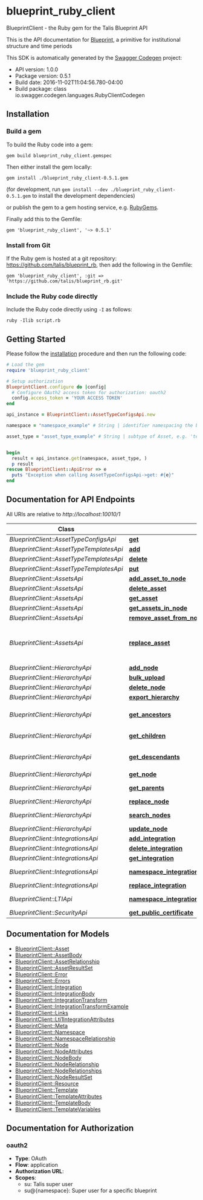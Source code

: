 # blueprint_ruby_client

BlueprintClient - the Ruby gem for the Talis Blueprint API

This is the API documentation for [Blueprint](https://github.com/talis/blueprint-server), a primitive for institutional structure and time periods

This SDK is automatically generated by the [Swagger Codegen](https://github.com/swagger-api/swagger-codegen) project:

- API version: 1.0.0
- Package version: 0.5.1
- Build date: 2016-11-02T11:04:56.780-04:00
- Build package: class io.swagger.codegen.languages.RubyClientCodegen

## Installation

### Build a gem

To build the Ruby code into a gem:

```shell
gem build blueprint_ruby_client.gemspec
```

Then either install the gem locally:

```shell
gem install ./blueprint_ruby_client-0.5.1.gem
```
(for development, run `gem install --dev ./blueprint_ruby_client-0.5.1.gem` to install the development dependencies)

or publish the gem to a gem hosting service, e.g. [RubyGems](https://rubygems.org/).

Finally add this to the Gemfile:

    gem 'blueprint_ruby_client', '~> 0.5.1'

### Install from Git

If the Ruby gem is hosted at a git repository: https://github.com/talis/blueprint_rb, then add the following in the Gemfile:

    gem 'blueprint_ruby_client', :git => 'https://github.com/talis/blueprint_rb.git'

### Include the Ruby code directly

Include the Ruby code directly using `-I` as follows:

```shell
ruby -Ilib script.rb
```

## Getting Started

Please follow the [installation](#installation) procedure and then run the following code:
```ruby
# Load the gem
require 'blueprint_ruby_client'

# Setup authorization
BlueprintClient.configure do |config|
  # Configure OAuth2 access token for authorization: oauth2
  config.access_token = 'YOUR ACCESS TOKEN'
end

api_instance = BlueprintClient::AssetTypeConfigsApi.new

namespace = "namespace_example" # String | identifier namespacing the blueprint.

asset_type = "asset_type_example" # String | subtype of Asset, e.g. 'textbooks', 'digitisations', etc.


begin
  result = api_instance.get(namespace, asset_type, )
  p result
rescue BlueprintClient::ApiError => e
  puts "Exception when calling AssetTypeConfigsApi->get: #{e}"
end

```

## Documentation for API Endpoints

All URIs are relative to *http://localhost:10010/1*

Class | Method | HTTP request | Description
------------ | ------------- | ------------- | -------------
*BlueprintClient::AssetTypeConfigsApi* | [**get**](docs/AssetTypeConfigsApi.md#get) | **GET** /{namespace}/assets/{assetType}/templates | 
*BlueprintClient::AssetTypeTemplatesApi* | [**add**](docs/AssetTypeTemplatesApi.md#add) | **POST** /{namespace}/assets/{assetType}/templates | 
*BlueprintClient::AssetTypeTemplatesApi* | [**delete**](docs/AssetTypeTemplatesApi.md#delete) | **DELETE** /{namespace}/assets/{assetType}/templates | 
*BlueprintClient::AssetTypeTemplatesApi* | [**put**](docs/AssetTypeTemplatesApi.md#put) | **PUT** /{namespace}/assets/{assetType}/templates | 
*BlueprintClient::AssetsApi* | [**add_asset_to_node**](docs/AssetsApi.md#add_asset_to_node) | **PUT** /{namespace}/nodes/{type}/{id}/assets/{assetType}/{assetId} | 
*BlueprintClient::AssetsApi* | [**delete_asset**](docs/AssetsApi.md#delete_asset) | **DELETE** /{namespace}/assets/{assetType}/{assetId} | 
*BlueprintClient::AssetsApi* | [**get_asset**](docs/AssetsApi.md#get_asset) | **GET** /{namespace}/assets/{assetType}/{assetId} | 
*BlueprintClient::AssetsApi* | [**get_assets_in_node**](docs/AssetsApi.md#get_assets_in_node) | **GET** /{namespace}/nodes/{type}/{id}/assets | 
*BlueprintClient::AssetsApi* | [**remove_asset_from_node**](docs/AssetsApi.md#remove_asset_from_node) | **DELETE** /{namespace}/nodes/{type}/{id}/assets/{assetType}/{assetId} | 
*BlueprintClient::AssetsApi* | [**replace_asset**](docs/AssetsApi.md#replace_asset) | **PUT** /{namespace}/assets/{assetType}/{assetId} | Replaces the Asset with the data sent in the body
*BlueprintClient::HierarchyApi* | [**add_node**](docs/HierarchyApi.md#add_node) | **POST** /{namespaceIncGlobal}/nodes | 
*BlueprintClient::HierarchyApi* | [**bulk_upload**](docs/HierarchyApi.md#bulk_upload) | **POST** /{namespace}/nodes.csv | 
*BlueprintClient::HierarchyApi* | [**delete_node**](docs/HierarchyApi.md#delete_node) | **DELETE** /{namespace}/nodes/{type}/{id} | 
*BlueprintClient::HierarchyApi* | [**export_hierarchy**](docs/HierarchyApi.md#export_hierarchy) | **GET** /{namespace}/nodes.csv | 
*BlueprintClient::HierarchyApi* | [**get_ancestors**](docs/HierarchyApi.md#get_ancestors) | **GET** /{namespace}/nodes/{type}/{id}/ancestors | Get ancestor nodes
*BlueprintClient::HierarchyApi* | [**get_children**](docs/HierarchyApi.md#get_children) | **GET** /{namespace}/nodes/{type}/{id}/children | Get child nodes
*BlueprintClient::HierarchyApi* | [**get_descendants**](docs/HierarchyApi.md#get_descendants) | **GET** /{namespace}/nodes/{type}/{id}/descendants | Get descendant nodes
*BlueprintClient::HierarchyApi* | [**get_node**](docs/HierarchyApi.md#get_node) | **GET** /{namespace}/nodes/{type}/{id} | 
*BlueprintClient::HierarchyApi* | [**get_parents**](docs/HierarchyApi.md#get_parents) | **GET** /{namespace}/nodes/{type}/{id}/parents | Get parent nodes
*BlueprintClient::HierarchyApi* | [**replace_node**](docs/HierarchyApi.md#replace_node) | **PUT** /{namespace}/nodes/{type}/{id} | 
*BlueprintClient::HierarchyApi* | [**search_nodes**](docs/HierarchyApi.md#search_nodes) | **GET** /{namespaceIncGlobal}/nodes | Search nodes
*BlueprintClient::HierarchyApi* | [**update_node**](docs/HierarchyApi.md#update_node) | **PATCH** /{namespace}/nodes/{type}/{id} | 
*BlueprintClient::IntegrationsApi* | [**add_integration**](docs/IntegrationsApi.md#add_integration) | **POST** /{namespace}/integrations | 
*BlueprintClient::IntegrationsApi* | [**delete_integration**](docs/IntegrationsApi.md#delete_integration) | **DELETE** /{namespace}/integrations/{integrationType}/{integrationId} | 
*BlueprintClient::IntegrationsApi* | [**get_integration**](docs/IntegrationsApi.md#get_integration) | **GET** /{namespace}/integrations/{integrationType}/{integrationId} | 
*BlueprintClient::IntegrationsApi* | [**namespace_integrations_lti1_integration_id_assets_asset_type_asset_id_post**](docs/IntegrationsApi.md#namespace_integrations_lti1_integration_id_assets_asset_type_asset_id_post) | **POST** /{namespace}/integrations/lti1/{integrationId}/assets/{assetType}/{assetId} | 
*BlueprintClient::IntegrationsApi* | [**replace_integration**](docs/IntegrationsApi.md#replace_integration) | **PUT** /{namespace}/integrations/{integrationType}/{integrationId} | 
*BlueprintClient::LTIApi* | [**namespace_integrations_lti1_integration_id_assets_asset_type_asset_id_post**](docs/LTIApi.md#namespace_integrations_lti1_integration_id_assets_asset_type_asset_id_post) | **POST** /{namespace}/integrations/lti1/{integrationId}/assets/{assetType}/{assetId} | 
*BlueprintClient::SecurityApi* | [**get_public_certificate**](docs/SecurityApi.md#get_public_certificate) | **GET** /keys/public | 


## Documentation for Models

 - [BlueprintClient::Asset](docs/Asset.md)
 - [BlueprintClient::AssetBody](docs/AssetBody.md)
 - [BlueprintClient::AssetRelationship](docs/AssetRelationship.md)
 - [BlueprintClient::AssetResultSet](docs/AssetResultSet.md)
 - [BlueprintClient::Error](docs/Error.md)
 - [BlueprintClient::Errors](docs/Errors.md)
 - [BlueprintClient::Integration](docs/Integration.md)
 - [BlueprintClient::IntegrationBody](docs/IntegrationBody.md)
 - [BlueprintClient::IntegrationTransform](docs/IntegrationTransform.md)
 - [BlueprintClient::IntegrationTransformExample](docs/IntegrationTransformExample.md)
 - [BlueprintClient::Links](docs/Links.md)
 - [BlueprintClient::Lti1IntegrationAttributes](docs/Lti1IntegrationAttributes.md)
 - [BlueprintClient::Meta](docs/Meta.md)
 - [BlueprintClient::Namespace](docs/Namespace.md)
 - [BlueprintClient::NamespaceRelationship](docs/NamespaceRelationship.md)
 - [BlueprintClient::Node](docs/Node.md)
 - [BlueprintClient::NodeAttributes](docs/NodeAttributes.md)
 - [BlueprintClient::NodeBody](docs/NodeBody.md)
 - [BlueprintClient::NodeRelationship](docs/NodeRelationship.md)
 - [BlueprintClient::NodeRelationships](docs/NodeRelationships.md)
 - [BlueprintClient::NodeResultSet](docs/NodeResultSet.md)
 - [BlueprintClient::Resource](docs/Resource.md)
 - [BlueprintClient::Template](docs/Template.md)
 - [BlueprintClient::TemplateAttributes](docs/TemplateAttributes.md)
 - [BlueprintClient::TemplateBody](docs/TemplateBody.md)
 - [BlueprintClient::TemplateVariables](docs/TemplateVariables.md)


## Documentation for Authorization


### oauth2

- **Type**: OAuth
- **Flow**: application
- **Authorization URL**: 
- **Scopes**: 
  - su: Talis super user
  - su@{namespace}: Super user for a specific blueprint


